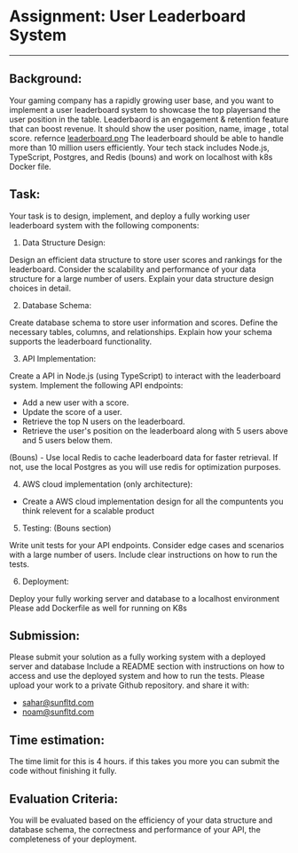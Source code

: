 # Assignment: User Leaderboard System

---

## Background:

Your gaming company has a rapidly growing user base, and you want to implement a user leaderboard system to showcase the top playersand the user position in the table.
Leaderbaord is an engagement & retention feature that can boost revenue.
It should show the user position, name, image , total score. refernce [leaderboard.png](leaderboard.png)
The leaderboard should be able to handle more than 10 million users efficiently.
Your tech stack includes Node.js, TypeScript, Postgres, and Redis (bouns) and work on localhost with k8s Docker file.

## Task:

Your task is to design, implement, and deploy a fully working user leaderboard system with the following components:

1. Data Structure Design:

Design an efficient data structure to store user scores and rankings for the leaderboard.
Consider the scalability and performance of your data structure for a large number of users.
Explain your data structure design choices in detail.

2. Database Schema:

Create database schema to store user information and scores.
Define the necessary tables, columns, and relationships.
Explain how your schema supports the leaderboard functionality.

3. API Implementation:

Create a API in Node.js (using TypeScript) to interact with the leaderboard system.
Implement the following API endpoints:

- Add a new user with a score.
- Update the score of a user.
- Retrieve the top N users on the leaderboard.
- Retrieve the user's position on the leaderboard along with 5 users above and 5 users below them.

(Bouns) - Use local Redis to cache leaderboard data for faster retrieval.
If not, use the local Postgres as you will use redis for optimization purposes.

4. AWS cloud implementation (only architecture):

- Create a AWS cloud implementation design for all the compuntents you think relevent for a scalable product

5. Testing: (Bouns section)

Write unit tests for your API endpoints.
Consider edge cases and scenarios with a large number of users.
Include clear instructions on how to run the tests.

6. Deployment:

Deploy your fully working server and database to a localhost environment
Please add Dockerfile as well for running on K8s

## Submission:

Please submit your solution as a fully working system with a deployed server and database Include a README section with instructions on how to access and use the deployed system and how to run the tests.
Please upload your work to a private Github repository. and share it with:

- sahar@sunfltd.com
- noam@sunfltd.com

## Time estimation:

The time limit for this is 4 hours. if this takes you more you can submit the code without finishing it fully.

## Evaluation Criteria:

You will be evaluated based on the efficiency of your data structure and database schema, the correctness and performance of your API, the completeness of your deployment.

